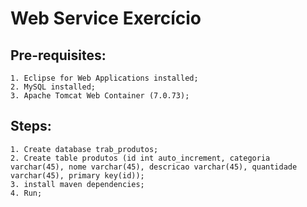 # Web Service Exercício

## Pre-requisites: 
    1. Eclipse for Web Applications installed; 
    2. MySQL installed;
    3. Apache Tomcat Web Container (7.0.73);
  
## Steps:
    1. Create database trab_produtos;
    2. Create table produtos (id int auto_increment, categoria varchar(45), nome varchar(45), descricao varchar(45), quantidade varchar(45), primary key(id));
    3. install maven dependencies;
    4. Run;
